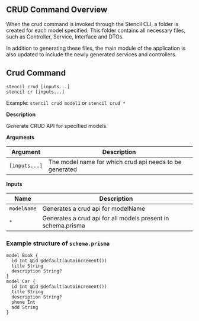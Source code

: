 ## CRUD Command Overview
When the crud command is invoked through the Stencil CLI, a folder is created for each model specified. This folder contains all necessary files, such as Controller, Service, Interface and DTOs.

In addition to generating these files, the main module of the application is also updated to include the newly generated services and controllers.


## Crud Command

```
stencil crud [inputs...]
stencil cr [inputs...]
```

Example: `stencil crud model1` or `stencil crud *`

**Description**

Generate CRUD API for specified models.

**Arguments**

| Argument  |  Description |
|-----------|--------------|
|  `[inputs...]`	 | The model name for which crud api needs to be generated |

**Inputs**

| Name  |  Description |
|---|---|
|  `modelName`  | Generates a crud api for modelName |
|  `*` | Generates a crud api for all models present in schema.prisma  |

### Example structure of `schema.prisma`
```
model Book {
  id Int @id @default(autoincrement())
  title String
  description String?
}
model Car {
  id Int @id @default(autoincrement())
  title String
  description String?
  phone Int
  add String
}
```
